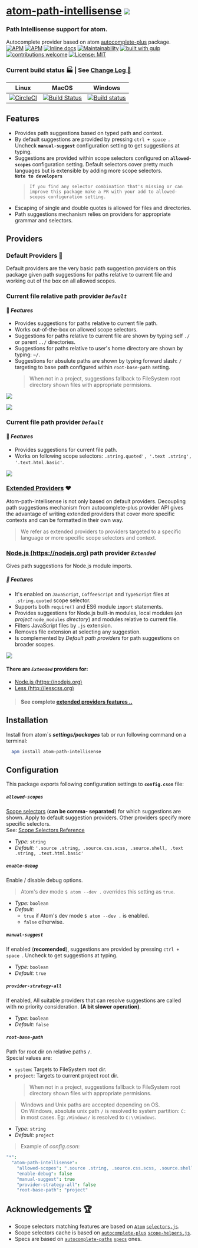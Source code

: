 # [atom-path-intellisense](https://atom.io/packages/atom-path-intellisense) [![](https://raw.githubusercontent.com/apercova/imageio/master/atom-path-intellisense/logo/Icon-100.png)](https://atom.io/packages/atom-path-intellisense)
### Path Intellisense support for atom.  
Autocomplete provider based on atom [autocomplete-plus](https://atom.io/packages/autocomplete-plus) package.  
[![APM](https://img.shields.io/apm/v/atom-path-intellisense?style=plastic)](https://atom.io/packages/atom-path-intellisense)
[![APM](https://img.shields.io/apm/dm/atom-path-intellisense?color=%23cc6677&style=plastic)](https://atom.io/packages/atom-path-intellisense)
[![Inline docs](http://inch-ci.org/github/apercova/atom-path-intellisense.svg?branch=master)](http://inch-ci.org/github/apercova/atom-path-intellisense)
[![Maintainability](https://api.codeclimate.com/v1/badges/5cb79bcbdcfc1db02a51/maintainability)](https://codeclimate.com/github/apercova/atom-path-intellisense/maintainability)
[![built with gulp](https://img.shields.io/badge/gulp-ships_this_project-eb4a4b.svg?logo=data%3Aimage%2Fpng%3Bbase64%2CiVBORw0KGgoAAAANSUhEUgAAAAYAAAAOCAMAAAA7QZ0XAAAABlBMVEUAAAD%2F%2F%2F%2Bl2Z%2FdAAAAAXRSTlMAQObYZgAAABdJREFUeAFjAAFGRjSSEQzwUgwQkjAFAAtaAD0Ls2nMAAAAAElFTkSuQmCC)](http://gulpjs.com/)
[![contributions welcome](https://img.shields.io/badge/contributions-welcome-brightgreen.svg?style=flat)](https://github.com/apercova/atom-path-intellisense/issues)
[![License: MIT](https://img.shields.io/badge/License-MIT-yellow.svg)](https://opensource.org/licenses/MIT)

### Current build status :factory: | See [Change Log :barber:](https://github.com/apercova/atom-path-intellisense/blob/master/CHANGELOG.md)
| Linux | MacOS | Windows  |
|-------|---------------|----------|
| [![CircleCI](https://circleci.com/gh/apercova/atom-path-intellisense.svg?style=svg)](https://circleci.com/gh/apercova/atom-path-intellisense) | [![Build Status](https://travis-ci.org/apercova/atom-path-intellisense.svg?branch=master)](https://travis-ci.org/apercova/atom-path-intellisense)        | [![Build status](https://ci.appveyor.com/api/projects/status/i39dfbmxa9usjqa1/branch/master?svg=true)](https://ci.appveyor.com/project/apercova/atom-path-intellisense/branch/master) |

## Features
- Provides path suggestions based on typed path and context.
- By default suggestions are provided by pressing `ctrl + space `. Uncheck  **`manual-suggest`** configuration setting to get suggestions at typing.
- Suggestions are provided within scope selectors configured on **` allowed-scopes `** configuration setting. Default selectors cover pretty much languages but is extensible by adding more scope selectors.  
  **` Note to developers `**
  > `If you find any selector combination that's missing or can improve this package make a PR with your add to allowed-scopes configuration setting.`  
- Escaping of single and double quotes is allowed for files and directories.
- Path suggestions mechanism relies on providers for appropriate grammar and selectors.

## Providers
### Default Providers :dart:
Default providers are the very basic path suggestion providers on this package given path suggestions for paths relative to current file and working out of the box on all allowed scopes.

### Current file relative path provider _`Default`_
#### :muscle: **_Features_**
- Provides suggestions for paths relative to current file path.
- Works out-of-the-box on allowed scope selectors.
- Suggestions for paths relative to current file are shown by typing self `./` or parent `../` directories.
- Suggestions for paths relative to user's home directory are shown by typing: `~/`.
- Suggestions for absulute paths are shown by typing forward slash: `/` targeting to base path configured within `root-base-path` setting.
  > When not in a project, suggestions fallback to FileSystem root directory shown files with appropriate permisions.

![](https://raw.githubusercontent.com/apercova/imageio/master/atom-path-intellisense/providers/filepath_rel_provider.gif)  

![](https://raw.githubusercontent.com/apercova/imageio/master/atom-path-intellisense/providers/filepath_rel_provider_home.gif)  

### Current file path provider _`Default`_
#### :muscle: **_Features_**
- Provides suggestions for current file path.
- Works on following scope selectors: `.string.quoted', '.text .string', '.text.html.basic'`.

![](https://raw.githubusercontent.com/apercova/imageio/master/atom-path-intellisense/providers/filepath_provider.gif)  

### [Extended Providers](https://github.com/apercova/atom-path-intellisense/blob/master/EXTENDED_PROVIDERS.md) ❤
Atom-path-intellisense is not only based on default providers.
Decoupling path suggestions mechanism from autocomplete-plus provider API gives the advantage of writing extended providers that cover more specific contexts and can be formatted in their own way.

> We refer as extended providers to providers targeted to a specific language or more specific scope selectors and context.

### [Node.js (https://nodejs.org)](https://nodejs.org) path provider _`Extended`_
Gives path suggestions for Node.js module imports.
##### :muscle: **_Features_**
- It's enabled on `JavaScript`, `CoffeeScript` and `TypeScript` files at `.string.quoted` scope selector.
- Supports both `require()` and ES6 module `import` statements.
- Provides suggestions for Node.js built-in modules, local modules (_on project_ `node_modules` _directory_) and modules relative to current file.
- Filters JavaScript files by `.js` extension.
- Removes file extension at selecting any suggestion.
- Is complemented by _Default path providers_ for path suggestions on broader scopes.

![](https://raw.githubusercontent.com/apercova/imageio/master/atom-path-intellisense/providers/node_provider.gif)

#### There are _`Extended`_ providers for:
- [Node.js (https://nodejs.org)](https://nodejs.org)
- [Less (http://lesscss.org)](http://lesscss.org)

> #### See complete [extended providers features ..](https://github.com/apercova/atom-path-intellisense/blob/master/EXTENDED_PROVIDERS.md)  

## Installation
Install from atom´s **_settings/packages_** tab or run following command on a terminal:
```bash
  apm install atom-path-intellisense
```

## Configuration
This package exports following configuration settings to **` config.cson `** file:  
##### `allowed-scopes`
[Scope selectors](https://flight-manual.atom.io/behind-atom/sections/scoped-settings-scopes-and-scope-descriptors/) (__can be comma-  separated__) for which suggestions are shown. Apply to default suggestion providers. Other providers specify more specific selectors.  
See: [Scope Selectors Reference](https://flight-manual.atom.io/behind-atom/sections/scoped-settings-scopes-and-scope-descriptors/#scope-selectors)  
- _Type:_     `string`
- _Default:_  `'.source .string, .source.css.scss, .source.shell, .text .string, .text.html.basic'`

##### `enable-debug`
Enable / disable debug options.  
> Atom's dev mode `$ atom --dev .` overrides this setting as `true`.
- _Type:_     `boolean`
- _Default:_
  - `true` if Atom's dev mode `$ atom --dev .` is enabled.
  - `false` otherwise.

##### `manual-suggest`
If enabled (**recomended**), suggestions are provided by pressing `ctrl + space `. Uncheck to get suggestions at typing.  
- _Type:_     `boolean`
- _Default:_  `true`

##### `provider-strategy-all`
If enabled, All suitable providers that can resolve suggestions are called with no priority consideration. __(A bit slower operation)__.
- _Type:_     `boolean`
- _Default:_  `false`

##### `root-base-path`
Path for root dir on relative paths `/`.  
Special values are:  
- `system`: Targets to FileSystem root dir.
- `project`: Targets to current project root dir.  
  > When not in a project, suggestions fallback to FileSystem root directory shown files with appropriate permisions.
> Windows and Unix paths are accepted depending on OS.  
> On Windows, absolute unix path `/` is resolved to system partition: `C:` in most cases. Eg: `/Windows/` is resolved to `C:\\Windows`.
- _Type:_     `string`
- _Default:_  `project`

> Example of _config.cson_:  
```cson
"*":
  "atom-path-intellisense":
    "allowed-scopes": ".source .string, .source.css.scss, .source.shell, .text .string, .text.html.basic"
    "enable-debug": false
    "manual-suggest": true
    "provider-strategy-all": false
    "root-base-path": "project"
```
## Acknowledgements :trophy:
- Scope selectors matching features are based on [`Atom`](https://github.com/atom) [`selectors.js`](https://github.com/atom/atom/blob/master/src/selectors.js).
- Scope selectors cache is based on [`autocomplete-plus`](https://github.com/atom/autocomplete-plus) [`scope-helpers.js`](https://github.com/atom/autocomplete-plus/blob/master/lib/scope-helpers.js).
- Specs are based on [`autocomplete-paths`](https://github.com/atom-community/autocomplete-paths) [`specs`](https://github.com/atom-community/autocomplete-paths/tree/master/spec) ones.
